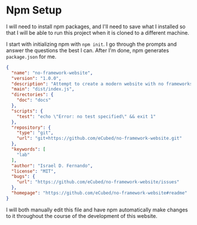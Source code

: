 # Npm Setup

I will need to install npm packages, and I'll need to save what I installed so that I will be able to run this project when it is cloned to a different machine.

I start with initializing npm with `npm init`. I go through the prompts and answer the questions the best I can. After I'm done, npm generates `package.json` for me.

```json
{
  "name": "no-framework-website",
  "version": "1.0.0",
  "description": "Attempt to create a modern website with no frameworks",
  "main": "dist/index.js",
  "directories": {
    "doc": "docs"
  },
  "scripts": {
    "test": "echo \"Error: no test specified\" && exit 1"
  },
  "repository": {
    "type": "git",
    "url": "git+https://github.com/eCubed/no-framework-website.git"
  },
  "keywords": [
    "lab"
  ],
  "author": "Israel D. Fernando",
  "license": "MIT",
  "bugs": {
    "url": "https://github.com/eCubed/no-framework-website/issues"
  },
  "homepage": "https://github.com/eCubed/no-framework-website#readme"
}
```

I will both manually edit this file and have npm automatically make changes to it throughout the course of the development of this website.